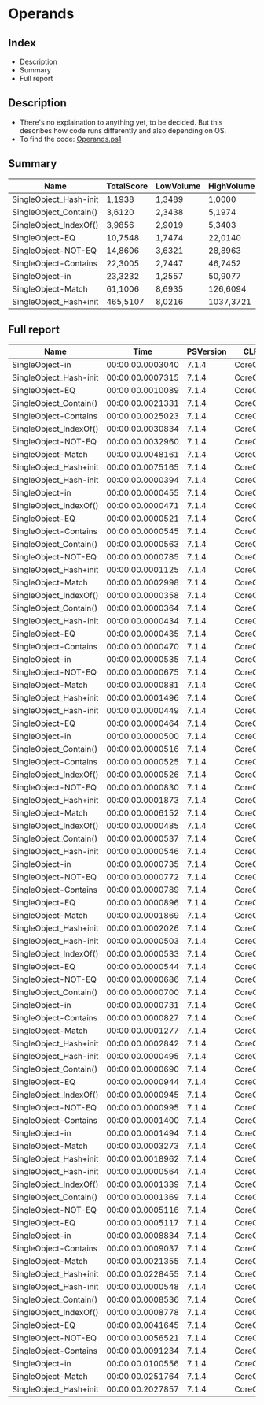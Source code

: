 # Operands

## Index

- Description
- Summary
- Full report

## Description

- There's no explaination to anything yet, to be decided. But this describes how code runs differently and also depending on OS.
- To find the code: [Operands.ps1](/PerformanceTests/Operands.ps1 )

## Summary

|Name|TotalScore|LowVolume|HighVolume|Assert|OS|
|---|---|---|---|---|---|
|SingleObject_Hash-init|1,1938|1,3489|1,0000|True|Win|
|SingleObject_Contain()|3,6120|2,3438|5,1974|True|Win|
|SingleObject_IndexOf()|3,9856|2,9019|5,3403|True|Win|
|SingleObject-EQ|10,7548|1,7474|22,0140|True|Win|
|SingleObject-NOT-EQ|14,8606|3,6321|28,8963|True|Win|
|SingleObject-Contains|22,3005|2,7447|46,7452|True|Win|
|SingleObject-in|23,3232|1,2557|50,9077|True|Win|
|SingleObject-Match|61,1006|8,6935|126,6094|True|Win|
|SingleObject_Hash+init|465,5107|8,0216|1037,3721|True|Win|

## Full report

|Name|Time|PSVersion|CLR|WorkSet|Total|Assert|TimesExec|Score|OS|
|---|---|---|---|---|---|---|---|---|---|
|SingleObject-in|00:00:00.0003040|7.1.4|CoreCLR|0|00:00:00.0003040|True|1|1|Win|
|SingleObject_Hash-init|00:00:00.0007315|7.1.4|CoreCLR|0|00:00:00.0007315|True|1|2,40625|Win|
|SingleObject-EQ|00:00:00.0010089|7.1.4|CoreCLR|0|00:00:00.0010089|True|1|3,31875|Win|
|SingleObject_Contain()|00:00:00.0021331|7.1.4|CoreCLR|0|00:00:00.0021331|True|1|7,016776315789474|Win|
|SingleObject-Contains|00:00:00.0025023|7.1.4|CoreCLR|8192|00:00:00.0025023|True|1|8,23125|Win|
|SingleObject_IndexOf()|00:00:00.0030834|7.1.4|CoreCLR|184320|00:00:00.0030834|True|1|10,142763157894738|Win|
|SingleObject-NOT-EQ|00:00:00.0032960|7.1.4|CoreCLR|8192|00:00:00.0032960|True|1|10,842105263157896|Win|
|SingleObject-Match|00:00:00.0048161|7.1.4|CoreCLR|12288|00:00:00.0048161|True|1|15,842434210526315|Win|
|SingleObject_Hash+init|00:00:00.0075165|7.1.4|CoreCLR|49152|00:00:00.0075165|True|1|24,72532894736842|Win|
|SingleObject_Hash-init|00:00:00.0000394|7.1.4|CoreCLR|0|00:00:00.0000394|True|3|1|Win|
|SingleObject-in|00:00:00.0000455|7.1.4|CoreCLR|0|00:00:00.0000455|True|3|1,1548223350253808|Win|
|SingleObject_IndexOf()|00:00:00.0000471|7.1.4|CoreCLR|0|00:00:00.0000471|True|3|1,1954314720812182|Win|
|SingleObject-EQ|00:00:00.0000521|7.1.4|CoreCLR|0|00:00:00.0000521|True|3|1,3223350253807107|Win|
|SingleObject-Contains|00:00:00.0000545|7.1.4|CoreCLR|0|00:00:00.0000545|True|3|1,383248730964467|Win|
|SingleObject_Contain()|00:00:00.0000563|7.1.4|CoreCLR|0|00:00:00.0000563|True|3|1,4289340101522843|Win|
|SingleObject-NOT-EQ|00:00:00.0000785|7.1.4|CoreCLR|0|00:00:00.0000785|True|3|1,9923857868020305|Win|
|SingleObject_Hash+init|00:00:00.0001125|7.1.4|CoreCLR|0|00:00:00.0001125|True|3|2,8553299492385786|Win|
|SingleObject-Match|00:00:00.0002998|7.1.4|CoreCLR|4096|00:00:00.0002998|True|3|7,6091370558375635|Win|
|SingleObject_IndexOf()|00:00:00.0000358|7.1.4|CoreCLR|0|00:00:00.0000358|True|8|1|Win|
|SingleObject_Contain()|00:00:00.0000364|7.1.4|CoreCLR|0|00:00:00.0000364|True|8|1,0167597765363128|Win|
|SingleObject_Hash-init|00:00:00.0000434|7.1.4|CoreCLR|331776|00:00:00.0000434|True|8|1,2122905027932962|Win|
|SingleObject-EQ|00:00:00.0000435|7.1.4|CoreCLR|0|00:00:00.0000435|True|8|1,2150837988826815|Win|
|SingleObject-Contains|00:00:00.0000470|7.1.4|CoreCLR|0|00:00:00.0000470|True|8|1,312849162011173|Win|
|SingleObject-in|00:00:00.0000535|7.1.4|CoreCLR|0|00:00:00.0000535|True|8|1,494413407821229|Win|
|SingleObject-NOT-EQ|00:00:00.0000675|7.1.4|CoreCLR|0|00:00:00.0000675|True|8|1,8854748603351956|Win|
|SingleObject-Match|00:00:00.0000881|7.1.4|CoreCLR|0|00:00:00.0000881|True|8|2,4608938547486034|Win|
|SingleObject_Hash+init|00:00:00.0001496|7.1.4|CoreCLR|0|00:00:00.0001496|True|8|4,17877094972067|Win|
|SingleObject_Hash-init|00:00:00.0000449|7.1.4|CoreCLR|827392|00:00:00.0000449|True|13|1|Win|
|SingleObject-EQ|00:00:00.0000464|7.1.4|CoreCLR|24576|00:00:00.0000464|True|13|1,0334075723830736|Win|
|SingleObject-in|00:00:00.0000500|7.1.4|CoreCLR|0|00:00:00.0000500|True|13|1,1135857461024499|Win|
|SingleObject_Contain()|00:00:00.0000516|7.1.4|CoreCLR|0|00:00:00.0000516|True|13|1,1492204899777283|Win|
|SingleObject-Contains|00:00:00.0000525|7.1.4|CoreCLR|0|00:00:00.0000525|True|13|1,1692650334075725|Win|
|SingleObject_IndexOf()|00:00:00.0000526|7.1.4|CoreCLR|0|00:00:00.0000526|True|13|1,1714922048997773|Win|
|SingleObject-NOT-EQ|00:00:00.0000830|7.1.4|CoreCLR|0|00:00:00.0000830|True|13|1,8485523385300668|Win|
|SingleObject_Hash+init|00:00:00.0001873|7.1.4|CoreCLR|73728|00:00:00.0001873|True|13|4,171492204899777|Win|
|SingleObject-Match|00:00:00.0006152|7.1.4|CoreCLR|2019328|00:00:00.0006152|True|13|13,701559020044543|Win|
|SingleObject_IndexOf()|00:00:00.0000485|7.1.4|CoreCLR|0|00:00:00.0000485|True|21|1|Win|
|SingleObject_Contain()|00:00:00.0000537|7.1.4|CoreCLR|0|00:00:00.0000537|True|21|1,1072164948453609|Win|
|SingleObject_Hash-init|00:00:00.0000546|7.1.4|CoreCLR|0|00:00:00.0000546|True|21|1,1257731958762887|Win|
|SingleObject-in|00:00:00.0000735|7.1.4|CoreCLR|0|00:00:00.0000735|True|21|1,5154639175257731|Win|
|SingleObject-NOT-EQ|00:00:00.0000772|7.1.4|CoreCLR|0|00:00:00.0000772|True|21|1,5917525773195875|Win|
|SingleObject-Contains|00:00:00.0000789|7.1.4|CoreCLR|0|00:00:00.0000789|True|21|1,6268041237113402|Win|
|SingleObject-EQ|00:00:00.0000896|7.1.4|CoreCLR|0|00:00:00.0000896|True|21|1,8474226804123712|Win|
|SingleObject-Match|00:00:00.0001869|7.1.4|CoreCLR|0|00:00:00.0001869|True|21|3,8536082474226805|Win|
|SingleObject_Hash+init|00:00:00.0002026|7.1.4|CoreCLR|0|00:00:00.0002026|True|21|4,177319587628866|Win|
|SingleObject_Hash-init|00:00:00.0000503|7.1.4|CoreCLR|0|00:00:00.0000503|True|100|1|Win|
|SingleObject_IndexOf()|00:00:00.0000533|7.1.4|CoreCLR|0|00:00:00.0000533|True|100|1,0596421471172963|Win|
|SingleObject-EQ|00:00:00.0000544|7.1.4|CoreCLR|0|00:00:00.0000544|True|100|1,0815109343936382|Win|
|SingleObject-NOT-EQ|00:00:00.0000686|7.1.4|CoreCLR|245760|00:00:00.0000686|True|100|1,363817097415507|Win|
|SingleObject_Contain()|00:00:00.0000700|7.1.4|CoreCLR|0|00:00:00.0000700|True|100|1,3916500994035785|Win|
|SingleObject-in|00:00:00.0000731|7.1.4|CoreCLR|0|00:00:00.0000731|True|100|1,4532803180914513|Win|
|SingleObject-Contains|00:00:00.0000827|7.1.4|CoreCLR|0|00:00:00.0000827|True|100|1,6441351888667992|Win|
|SingleObject-Match|00:00:00.0001277|7.1.4|CoreCLR|0|00:00:00.0001277|True|100|2,5387673956262424|Win|
|SingleObject_Hash+init|00:00:00.0002842|7.1.4|CoreCLR|0|00:00:00.0002842|True|100|5,650099403578529|Win|
|SingleObject_Hash-init|00:00:00.0000495|7.1.4|CoreCLR|0|00:00:00.0000495|True|1000|1|Win|
|SingleObject_Contain()|00:00:00.0000690|7.1.4|CoreCLR|0|00:00:00.0000690|True|1000|1,393939393939394|Win|
|SingleObject-EQ|00:00:00.0000944|7.1.4|CoreCLR|0|00:00:00.0000944|True|1000|1,9070707070707071|Win|
|SingleObject_IndexOf()|00:00:00.0000945|7.1.4|CoreCLR|0|00:00:00.0000945|True|1000|1,9090909090909092|Win|
|SingleObject-NOT-EQ|00:00:00.0000995|7.1.4|CoreCLR|0|00:00:00.0000995|True|1000|2,01010101010101|Win|
|SingleObject-Contains|00:00:00.0001400|7.1.4|CoreCLR|0|00:00:00.0001400|True|1000|2,8282828282828283|Win|
|SingleObject-in|00:00:00.0001494|7.1.4|CoreCLR|0|00:00:00.0001494|True|1000|3,018181818181818|Win|
|SingleObject-Match|00:00:00.0003273|7.1.4|CoreCLR|0|00:00:00.0003273|True|1000|6,612121212121212|Win|
|SingleObject_Hash+init|00:00:00.0018962|7.1.4|CoreCLR|0|00:00:00.0018962|True|1000|38,30707070707071|Win|
|SingleObject_Hash-init|00:00:00.0000564|7.1.4|CoreCLR|0|00:00:00.0000564|True|10000|1|Win|
|SingleObject_IndexOf()|00:00:00.0001339|7.1.4|CoreCLR|0|00:00:00.0001339|True|10000|2,374113475177305|Win|
|SingleObject_Contain()|00:00:00.0001369|7.1.4|CoreCLR|0|00:00:00.0001369|True|10000|2,4273049645390072|Win|
|SingleObject-NOT-EQ|00:00:00.0005116|7.1.4|CoreCLR|0|00:00:00.0005116|True|10000|9,070921985815604|Win|
|SingleObject-EQ|00:00:00.0005117|7.1.4|CoreCLR|0|00:00:00.0005117|True|10000|9,072695035460994|Win|
|SingleObject-in|00:00:00.0008834|7.1.4|CoreCLR|20480|00:00:00.0008834|True|10000|15,663120567375886|Win|
|SingleObject-Contains|00:00:00.0009037|7.1.4|CoreCLR|0|00:00:00.0009037|True|10000|16,02304964539007|Win|
|SingleObject-Match|00:00:00.0021355|7.1.4|CoreCLR|0|00:00:00.0021355|True|10000|37,86347517730496|Win|
|SingleObject_Hash+init|00:00:00.0228455|7.1.4|CoreCLR|3268608|00:00:00.0228455|True|10000|405,06205673758865|Win|
|SingleObject_Hash-init|00:00:00.0000548|7.1.4|CoreCLR|0|00:00:00.0000548|True|100000|1|Win|
|SingleObject_Contain()|00:00:00.0008536|7.1.4|CoreCLR|0|00:00:00.0008536|True|100000|15,576642335766424|Win|
|SingleObject_IndexOf()|00:00:00.0008778|7.1.4|CoreCLR|0|00:00:00.0008778|True|100000|16,01824817518248|Win|
|SingleObject-EQ|00:00:00.0041645|7.1.4|CoreCLR|0|00:00:00.0041645|True|100000|75,99452554744525|Win|
|SingleObject-NOT-EQ|00:00:00.0056521|7.1.4|CoreCLR|0|00:00:00.0056521|True|100000|103,1405109489051|Win|
|SingleObject-Contains|00:00:00.0091234|7.1.4|CoreCLR|0|00:00:00.0091234|True|100000|166,48540145985402|Win|
|SingleObject-in|00:00:00.0100556|7.1.4|CoreCLR|0|00:00:00.0100556|True|100000|183,4963503649635|Win|
|SingleObject-Match|00:00:00.0251764|7.1.4|CoreCLR|823296|00:00:00.0251764|True|100000|459,42335766423355|Win|
|SingleObject_Hash+init|00:00:00.2027857|7.1.4|CoreCLR|7188480|00:00:00.2027857|True|100000|3700,46897810219|Win|
